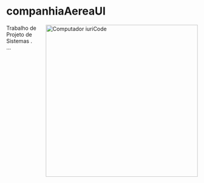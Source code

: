 # companhiaAereaUI

<img src="https://cdn-icons-png.flaticon.com/512/181/181545.png" min-width="400px" max-width="400px" width="400px" align="right" alt="Computador iuriCode">

<p align="left"> 
  Trabalho de Projeto de Sistemas . <br>
  ...
</p>
